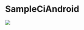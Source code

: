 # SampleCiAndroid


![](http://circleci.com/gh/repoOwner/repoName.png?circle-token=STATUS_API_TOKEN)
